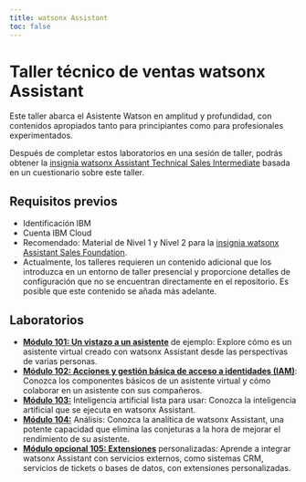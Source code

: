 ```yaml
---
title: watsonx Assistant
toc: false
---
```


# Taller técnico de ventas watsonx Assistant

Este taller abarca el Asistente Watson en amplitud y profundidad, con contenidos apropiados tanto para principiantes como para profesionales experimentados.

Después de completar estos laboratorios en una sesión de taller, podrás obtener la [insignia watsonx Assistant Technical Sales Intermediate](https://www.credly.com/org/ibm/badge/watson-assistant-technical-sales-intermediate) basada en un cuestionario sobre este taller.

## Requisitos previos

- Identificación IBM
- Cuenta IBM Cloud
- Recomendado: Material de Nivel 1 y Nivel 2 para la [insignia watsonx Assistant Sales Foundation](https://www.credly.com/org/ibm/badge/watson-assistant-sales-foundation.1).
- Actualmente, los talleres requieren un contenido adicional que los introduzca en un entorno de taller presencial y proporcione detalles de configuración que no se encuentran directamente en el repositorio. Es posible que este contenido se añada más adelante.

## Laboratorios

- **[Módulo 101: Un vistazo a un asistente](/watsonx/assistant/101)** de ejemplo: Explore cómo es un asistente virtual creado con watsonx Assistant desde las perspectivas de varias personas.
- **[Módulo 102: Acciones y gestión básica de acceso a identidades (IAM)](/watsonx/assistant/102)**: Conozca los componentes básicos de un asistente virtual y cómo colaborar en un asistente con sus compañeros.
- **[Módulo 103:](/watsonx/assistant/102)** Inteligencia artificial lista para usar: Conozca la inteligencia artificial que se ejecuta en watsonx Assistant.
- **[Módulo 104:](/watsonx/assistant/104)** Análisis: Conozca la analítica de watsonx Assistant, una potente capacidad que elimina las conjeturas a la hora de mejorar el rendimiento de su asistente.
- **[Módulo opcional 105: Extensiones](/watsonx/assistant/105)** personalizadas: Aprende a integrar watsonx Assistant con servicios externos, como sistemas CRM, servicios de tickets o bases de datos, con extensiones personalizadas.
